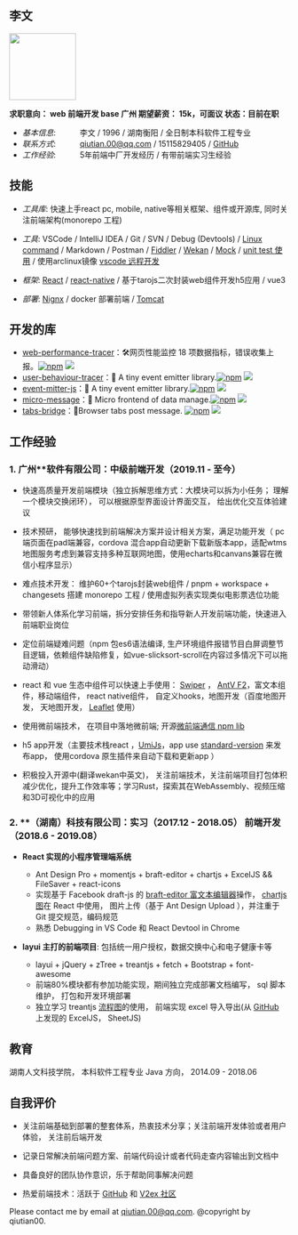 ## 李文

<img src="./me/img/Photo_0122_10a.jpg" width="120" align="middle" />

**求职意向： web 前端开发 base 广州   期望薪资： 15k，可面议 状态：目前在职**

* _基本信息_:&nbsp;&nbsp;&nbsp;&nbsp;&nbsp;&nbsp;&nbsp;&nbsp;&nbsp;&nbsp;&nbsp;李文 / 1996 / 湖南衡阳 / 全日制本科软件工程专业
* _联系方式_:&nbsp;&nbsp;&nbsp;&nbsp;&nbsp;&nbsp;&nbsp;&nbsp;&nbsp;&nbsp;&nbsp;qiutian.00@qq.com / 15115829405 / [GitHub](https://github.com/qiutian00)
* _工作经验_:&nbsp;&nbsp;&nbsp;&nbsp;&nbsp;&nbsp;&nbsp;&nbsp;&nbsp;&nbsp;&nbsp;5年前端中厂开发经历 / 有带前端实习生经验

<!-- <table>
    <tr>
        <th>基本信息</th>
        <th>照片</th>
    </tr>
    <tr>
        <td>基本信息:&nbsp;&nbsp;&nbsp;&nbsp;&nbsp;&nbsp;&nbsp;&nbsp;&nbsp;&nbsp;&nbsp;李文 / 1996 / 湖南衡阳 / 本科软件工程专业</td>
        <td rowSpan="2"><img src="./me/img/Photo_0122_10a.jpg" width="120" align="middle" /></td>
    <tr>
        <td>联系方式:&nbsp;&nbsp;&nbsp;&nbsp;&nbsp;&nbsp;&nbsp;&nbsp;&nbsp;&nbsp;&nbsp;qiutian.00@qq.com / 15115829405 / GitHub: https://github.com/qiutian00</td>
    </tr>
</table> -->

## 技能 

<!-- * _编程语言_: JavaScript (ES6+) / HTML / CSS -->

* _工具库_: 快速上手react pc, mobile, native等相关框架、组件或开源库, 同时关注前端架构(monorepo 工程)

<!--
  - 脚手架: create react app, vite, umi(dvajs), cordova
  - 数据管理: [easy-peasy](https://github.com/ctrlplusb/easy-peasy), [teafuljs](https://github.com/teafuljs/teaful), [redux saga](https://redux-saga.js.org/)
  - react pc: antd ui, [web map Leaflet](https://leafletjs.com/), material ui, uiw
  - hooks: react hooks, [use-immer](https://github.com/immerjs/use-immer), [react-use](https://github.com/streamich/react-use)
  - react mobile/native: antd mobile, react-vant, react-native-leaflet-view
  - 其他工具: [rollup.js](https://rollupjs.org/), [pnpm workspace](https://pnpm.io/workspaces), [changesets manage version log](https://github.com/changesets/changesets)
  -->

* _工具_: VSCode / IntelliJ IDEA / Git / SVN / Debug (Devtools) / [Linux command](https://wangchujiang.com/linux-command/) / Markdown / Postman / [Fiddler](https://www.telerik.com/fiddler) / [Wekan](https://github.com/wekan/wekan) / [Mock](https://github.com/nuysoft/Mock) / [unit test 使用](https://cnodejs.org/topic/55b9e875f36f579657fc52f3) / 使用arclinux镜像 [vscode 远程开发](https://code.visualstudio.com/docs/devcontainers/containers)

* _框架_: [React](https://reactjs.org/) / [react-native](https://reactnative.cn/docs/getting-started) / 基于tarojs二次封装web组件开发h5应用 / vue3

* _部署_: [Nignx](http://nginx.org/en/) / docker 部署前端 / [Tomcat](http://tomcat.apache.org/)

## 开发的库
- [web-performance-tracer](https://github.com/qiutian00/web-performance-tracer)：🛠️网页性能监控 18 项数据指标，错误收集上报。[![npm](https://img.shields.io/npm/v/web-performance-tracer.svg)](https://npmjs.com/package/web-performance-tracer)     [![](https://img.shields.io/npm/dt/web-performance-tracer?style=flat&label=downloads&color=3b9648&labelColor=484848&logo=npm)](https://www.npmjs.com/package/web-performance-tracer)
- [user-behaviour-tracer](https://www.npmjs.com/package/user-behaviour-tracer)：🌻 A tiny event emitter library.[![npm](https://img.shields.io/npm/v/user-behaviour-tracer.svg)](https://npmjs.com/package/user-behaviour-tracer)     [![](https://img.shields.io/npm/dt/user-behaviour-tracer?style=flat&label=downloads&color=3b9648&labelColor=484848&logo=npm)](https://www.npmjs.com/package/user-behaviour-tracer)
- [event-mitter-js](https://github.com/qiutian00/event-mitter-js)：🌻 A tiny event emitter library.[![npm](https://img.shields.io/npm/v/event-mitter-js.svg)](https://npmjs.com/package/event-mitter-js)     [![](https://img.shields.io/npm/dt/event-mitter-js?style=flat&label=downloads&color=3b9648&labelColor=484848&logo=npm)](https://www.npmjs.com/package/event-mitter-js)
- [micro-message](https://github.com/qiutian00/micro-message)：🌸 Micro frontend of data manage.[![npm](https://img.shields.io/npm/v/micro-message.svg)](https://npmjs.com/package/micro-message)     [![](https://img.shields.io/npm/dt/micro-message?style=flat&label=downloads&color=3b9648&labelColor=484848&logo=npm)](https://www.npmjs.com/package/micro-message)
- [tabs-bridge](https://github.com/qiutian00/tabs-bridge)：🌿Browser tabs post message. [![npm](https://img.shields.io/npm/v/tabs-bridge.svg)](https://npmjs.com/package/tabs-bridge)     [![](https://img.shields.io/npm/dt/tabs-bridge?style=flat&label=downloads&color=3b9648&labelColor=484848&logo=npm)](https://www.npmjs.com/package/tabs-bridge)

## 工作经验

### 1. 广州**软件有限公司：中级前端开发（2019.11 - 至今）

* 快速高质量开发前端模块（独立拆解思维方式：大模块可以拆为小任务； 理解一个模块交换闭环）， 可以根据原型界面设计界面交互， 给出优化交互体验建议
  
* 技术预研， 能够快速找到前端解决方案并设计相关方案，满足功能开发（ pc端页面在pad端兼容，cordova 混合app自动更新下载新版本app，适配wtms地图服务考虑到兼容支持多种互联网地图，使用echarts和canvans兼容在微信小程序显示）

* 难点技术开发： 维护60+个tarojs封装web组件 / pnpm + workspace + changesets 搭建 monorepo 工程 / 使用虚拟列表实现类似电影票选位功能
  
* 带领新人体系化学习前端，拆分安排任务和指导新人开发前端功能，快速进入前端职业岗位

* 定位前端疑难问题（npm 包es6语法编译, 生产环境组件报错节目白屏调整节目逻辑，依赖组件缺陷修复，如vue-slicksort-scroll在内容过多情况下可以拖动滑动）

* react 和 vue 生态中组件可以快速上手使用： [Swiper](https://github.com/nolimits4web/swiper) ， [AntV F2](https://f2.antv.vision/zh/docs/tutorial/getting-started)，富文本组件，移动端组件， react native组件， 自定义hooks，地图开发（百度地图开发， 天地图开发， [Leaflet](https://leafletjs.com/) 使用）

* 使用微前端技术， 在项目中落地微前端; 开源[微前端通信 npm lib](https://github.com/qiutian00/micro-message)


* h5 app开发（主要技术栈react ，[UmiJs](https://umijs.org/)，app use [standard-version](https://github.com/conventional-changelog/standard-version) 来发布app， 使用cordova 原生插件来自动下载和更新app
）

* 积极投入开源中(翻译wekan中英文)， 关注前端技术，关注前端项目打包体积减少优化，提升工作效率等；学习Rust，探索其在WebAssembly、视频压缩和3D可视化中的应用

  
<!-- * [日常额外小知识输出](https://www.notion.so/e8f91011b6d0476a9da4fce440ee3940?v=b118ab23d1b345ed8aa86b13d6567b5c) -->

<!-- ![pic](me/img/wekan.png)  -->
<!-- * 上线系统快速定位问题并修复 -->
<!-- * 自学 react native -->
<!-- * 总结适应于项目中eslint配置 -->
<!-- * use v2ray to visit google and some post -->
<!-- * 工作日志记录 && 复盘 -->
<!-- * 读书（自卑与超越， 非暴力沟通， 儒林外史，墨菲定律，当下的力量，曾文正公家书，蒋勋细说红楼梦等35本以上） -->
<!-- #### 内部开发记录和提交 -->

<!-- ![pic](me/img/inner_pic_cut.png)  -->
<!-- ![pic](me/img/gitlab_contribute.png)  -->

### 2. **（湖南）科技有限公司：实习（2017.12 - 2018.05）  前端开发（2018.6 - 2019.08）

* **React 实现的小程序管理端系统**
    * Ant Design Pro + momentjs + braft-editor + chartjs + ExcelJS && FileSaver + react-icons
    * 实现基于 Facebook draft-js 的 [braft-editor 富文本编辑器](https://github.com/margox/braft-editor)操作， [chartjs   图](https://github.com/chartjs/Chart.js)在 React 中使用， 图片上传（基于 Ant Design Upload ），并注重于 Git 提交规范，编码规范
    * 熟悉 Debugging in VS Code 和 React Devtool in Chrome

* **layui 主打的前端项目**: 包括统一用户授权，数据交换中心和电子健康卡等
    *  layui + jQuery + zTree + treantjs + fetch + Bootstrap + font-awesome
    *  前端80%模块都有参加功能实现，期间独立完成部署文档编写， sql 脚本维护， 打包和开发环境部署
    *  独立学习 treantjs [流程图](https://github.com/qiutian00/resume/blob/master/me/img/treant_demo.png)的使用， 前端实现 excel 导入导出(从 [GitHub](https://github.com/qiutian00) 上发现的 ExcelJS， SheetJS)


 
<!--
* **[数据大屏展示](https://github.com/qiutian00/large-screen-show)**
    * layui + axios + ECharts lib + CountTo + Gulp工具开发 
    * 主导整个项目的搭建，打包和部署
    * 负责页面所有 ECharts 图（含有甘肃省医疗机构地图， 多点汇聚到一点动态显示）实现和样式调整， 实现 ECharts 中多种图形结合使用
-->

<!-- #### 收获  -->
<!-- - 前后端分离的项目：前端研发需要了解快速调试后端接口或明白接口的报错信息等，快速定位问题，减少沟通成本 -->
<!-- - 避免不好情绪影响工作，在适当的时候，提出问题或者需求帮助 -->
<!-- - 核心功能未有持续性跟踪，新的问题需要重新确定解决方案，也需要研发人员及时反馈  -->
<!-- - 视研发团队情况，需要有统一的代码规范和多种方式代码审查  -->
<!-- - 需要会上和会下的 code review ，更多使得研发成员对项目的认识达成一致  -->

## 教育

湖南人文科技学院， 本科软件工程专业 Java 方向， 2014.09 - 2018.06

## 自我评价



* 关注前端基础到部署的整套体系，热衷技术分享；关注前端开发体验或者用户体验， 关注前后端开发
 <!-- [HTTP 协议原理](me/share/HTTP协议原理分享.pdf)； [Git 远程操作详解](me/share/Git远程操作详解-阮一峰.pdf)； [Postman 使用详解](me/share/postman的使用方法详解.pdf)； [Vim 命令详解](me/share/vi_vim命令使用详解.pdf)； [代码审查](me/share/codeReview)； [如何有效报告 bug ](me/share/如何有效地报告Bug.pdf)； 前端脚本错误： [监控上报](https://github.com/joeyguo/blog/issues/13)， [错误定位](https://github.com/joeyguo/blog/issues/14) -->

* 记录日常解决前端问题方案、前端代码设计或者代码走查内容输出到文档中

* 具备良好的团队协作意识，乐于帮助同事解决问题
<!-- （及时完成工作任务；功能模块说明应明确清晰，回答要具体，避免使用不确定或模糊的语言；常了解代码规范，如 [Airbnb JavaScript Style](https://github.com/sivan/javascript-style-guide) ） -->

* 热爱前端技术：活跃于 [GitHub](https://github.com/qiutian00) 和 [V2ex 社区](https://www.v2ex.com/)
<!-- 发现新前端技术，开源项目和问题解决方案（前端脚本错误监控与定位）， watch 好的开源组件， follow 技术达人；收集大牛博客， 学习分享的文章；也搭建过 [Blog](https://qiutian00.github.io/) ， Linux 上部署过代码仓库管理项目 [Gitea](https://github.com/go-gitea/gitea)，[部署效果](https://github.com/qiutian00/resume/blob/master/me/img/gitea.gif) -->


<!-- Here the [pdf](me/resume/qiutian00_resume_2022.pdf) and [online](https://qiutian00.github.io/resume/). -->
Please contact me by email at qiutian.00@qq.com.
@copyright by qiutian00.
